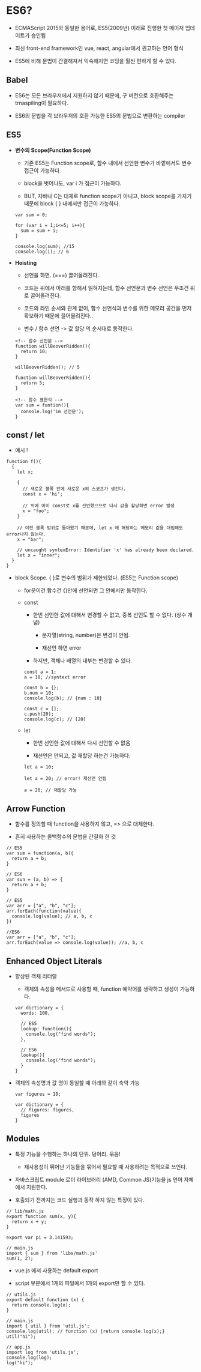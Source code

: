 # ES6?

- ECMAScript 2015와 동일한 용어로, ES5(2009년) 이래로 진행한 첫 메이저 업데이트가 승인됨

- 최신 front-end framework인 vue, react, angular에서 권고하는 언어 형식

- ES5에 비해 문법이 간결해져서 익숙해지면 코딩을 훨씬 편하게 할 수 있다.

## Babel

- ES6는 모든 브라우저에서 지원하지 않기 때문에, 구 버전으로 호환해주는 trnaspiling이 필요하다.

- ES6의 문법을 각 브라우저의 호환 가능한 ES5의 문법으로 변환하는 compiler

## ES5

- **변수의 Scope(Function Scope)**
  
  - 기존 ES5는 Function scope로, 함수 내에서 선언한 변수가 바깥에서도 변수 접근이 가능하다.

  - block을 벗어나도, var i 가 접근이 가능하다. 

  - BUT, 자바나 C는 대체로 function scope가 아니고, block scope를 가지기 때문에 block { } 내에서만 접근이 가능하다.

  ~~~
  var sum = 0;

  for (var i = 1;i<=5; i++){
    sum = sum + i;
  }

  console.log(sum); //15
  console.log(i); // 6
  ~~~

- **Hoisting**

  - 선언을 하면. (===) 끌어올려진다.

  - 코드는 위에서 아래를 향해서 읽혀지는데, 함수 선언문과 변수 선언은 무조건 위로 끌어올려진다.

  - 코드의 라인 순서와 관계 없이, 함수 선언식과 변수를 위한 메모리 공간을 먼저 확보하기 때문에 끌어올려진다..

  - 변수 / 함수 선언 -> 값 할당 의 순서대로 동작한다.

  ~~~
  <!-- 함수 선언문 -->
  function willBeoverRidden(){
    return 10;
  }

  willBeoverRidden(); // 5

  function willBeoverRidden(){
    return 5;
  }

  <!-- 함수 표현식 -->
  var sum = funtion(){
    console.log('im 선언문');
  }
  ~~~

## const / let

- 예시 ! 
~~~
function f(){
  {
    let x; 

    {
      // 새로운 블록 안에 새로운 x의 스코프가 생긴다.
      const x = 'hi';

      // 위에 이미 const로 x를 선언했으므로 다시 값을 할당하면 error 발생 
      x = "foo"; 
    }
    
    // 이전 블록 범위로 돌아왔기 때문에, let x 에 해당하는 메모리 값을 대입해도 error나지 않는다.
    x = "bar";

    // uncaught syntexError: Identifier 'x' has already been declared.
    let x = "inner";
  }
}
~~~

- block Scope. { }로 변수의 범위가 제한되었다. (ES5는 Function scope)

  - for문이건 함수건 {}안에 선언되면 그 안에서만 동작한다.

  - const
  
    - 한번 선언한 값에 대해서 변경할 수 없고, 중복 선언도 할 수 없다. (상수 개념)

      - 문자열(string, number)은 변경이 안됨.

      - 재선언 하면 error 

    - 하지만, 객체나 배열의 내부는 변경할 수 있다.

    ~~~
    const a = 1;
    a = 10; //syntext error

    const b = {};
    b.num = 10;
    console.log(b); // {num : 10}

    const c = [];
    c.push(20);
    console.log(c); // [20]
    ~~~

  - let
  
    - 한번 선언한 값에 대해서 다시 선언할 수 없음

    - 재선언은 안되고, 값 재할당 하는건 가능하다.

    ~~~
    let a = 10;

    let a = 20; // error! 재선언 안됨

    a = 20; // 재할당 가능 
    ~~~

## Arrow Function

- 함수를 정의할 때 function을 사용하지 않고, => 으로 대체한다.

- 흔히 사용하는 콜백함수의 문법을 간결화 한 것

~~~
// ES5
var sum = function(a, b){
  return a + b;
}

// ES6
var sun = (a, b) => {
  return a + b;
}

// ES5 
var arr = ["a", "b", "c"];
arr.forEach(function(value){
  console.log(value); // a, b, c
})

//ES6
var arr = ["a", "b", "c"];
arr.forEach(value => console.log(value)); //a, b, c
~~~

## Enhanced Object Literals

- 향상된 객체 리터럴

  - 객체의 속성을 메서드로 사용할 때, function 예약어를 생략하고 생성이 가능하다.

  ~~~
  var dictionary = {
    words: 100,

    // ES5
    lookup: function(){
      console.log("find words");
    },

    // ES6
    lookup(){
      console.log("find words");
    }
  }
  ~~~

- 객체의 속성명과 값 명이 동일할 때 아래와 같이 축약 가능

  ~~~
  var figures = 10;

  var dictionary = {
    // figures: figures,
    figures
  }
  ~~~

## Modules 

- 특정 기능을 수행하는 하나의 단위. 덩어리. 묶음!

  - 재사용성이 뛰어난 기능들을 묶어서 필요할 때 사용하려는 목적으로 쓰인다.

- 자바스크립트 module 로더 라이브러리 (AMD, Common JS)기능을 js 언어 자체에서 지원한다.

- 호출되기 전까지는 코드 실행과 동작 하지 않는 특징이 있다.

~~~
// lib/math.js
export function sum(x, y){
  return x + y;
}

export var pi = 3.141593;

// main.js
import { sum } from 'libs/math.js'
sum(1, 2);
~~~

- vue.js 에서 사용하는 default export

- script 부분에서 1개의 파일에서 1개의 export만 할 수 있다.

~~~
// utils.js
export default function (x) {
  return console.log(x);
}

// main.js
import { util } from 'util.js';
console.log(util); // function (x) {return console.log(x);}
util("hi");

// app.js
import log from 'utils.js';
console.log(log);
log("hi");
 ~~~
